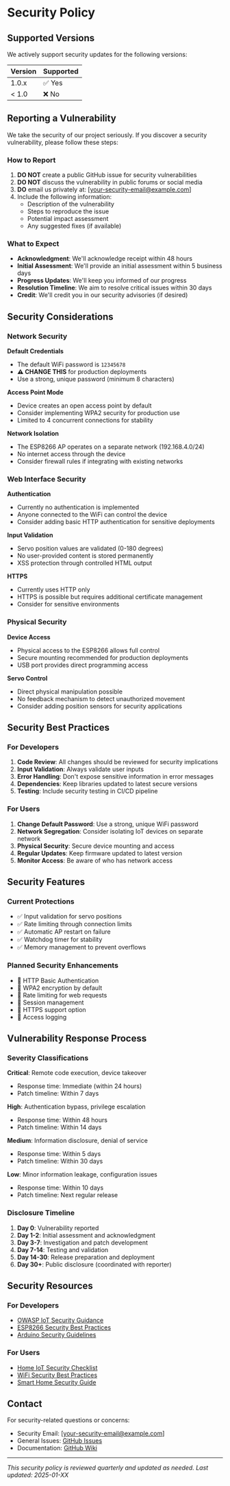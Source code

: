 # Security Policy

## Supported Versions

We actively support security updates for the following versions:

| Version | Supported          |
| ------- | ------------------ |
| 1.0.x   | ✅ Yes            |
| < 1.0   | ❌ No             |

## Reporting a Vulnerability

We take the security of our project seriously. If you discover a security vulnerability, please follow these steps:

### How to Report

1. **DO NOT** create a public GitHub issue for security vulnerabilities
2. **DO NOT** discuss the vulnerability in public forums or social media
3. **DO** email us privately at: [your-security-email@example.com]
4. Include the following information:
   - Description of the vulnerability
   - Steps to reproduce the issue
   - Potential impact assessment
   - Any suggested fixes (if available)

### What to Expect

- **Acknowledgment**: We'll acknowledge receipt within 48 hours
- **Initial Assessment**: We'll provide an initial assessment within 5 business days
- **Progress Updates**: We'll keep you informed of our progress
- **Resolution Timeline**: We aim to resolve critical issues within 30 days
- **Credit**: We'll credit you in our security advisories (if desired)

## Security Considerations

### Network Security

**Default Credentials**
- The default WiFi password is `12345678`
- **⚠️ CHANGE THIS** for production deployments
- Use a strong, unique password (minimum 8 characters)

**Access Point Mode**
- Device creates an open access point by default
- Consider implementing WPA2 security for production use
- Limited to 4 concurrent connections for stability

**Network Isolation**
- The ESP8266 AP operates on a separate network (192.168.4.0/24)
- No internet access through the device
- Consider firewall rules if integrating with existing networks

### Web Interface Security

**Authentication**
- Currently no authentication is implemented
- Anyone connected to the WiFi can control the device
- Consider adding basic HTTP authentication for sensitive deployments

**Input Validation**
- Servo position values are validated (0-180 degrees)
- No user-provided content is stored permanently
- XSS protection through controlled HTML output

**HTTPS**
- Currently uses HTTP only
- HTTPS is possible but requires additional certificate management
- Consider for sensitive environments

### Physical Security

**Device Access**
- Physical access to the ESP8266 allows full control
- Secure mounting recommended for production deployments
- USB port provides direct programming access

**Servo Control**
- Direct physical manipulation possible
- No feedback mechanism to detect unauthorized movement
- Consider adding position sensors for security applications

## Security Best Practices

### For Developers

1. **Code Review**: All changes should be reviewed for security implications
2. **Input Validation**: Always validate user inputs
3. **Error Handling**: Don't expose sensitive information in error messages
4. **Dependencies**: Keep libraries updated to latest secure versions
5. **Testing**: Include security testing in CI/CD pipeline

### For Users

1. **Change Default Password**: Use a strong, unique WiFi password
2. **Network Segregation**: Consider isolating IoT devices on separate network
3. **Physical Security**: Secure device mounting and access
4. **Regular Updates**: Keep firmware updated to latest version
5. **Monitor Access**: Be aware of who has network access

## Security Features

### Current Protections

- ✅ Input validation for servo positions
- ✅ Rate limiting through connection limits
- ✅ Automatic AP restart on failure
- ✅ Watchdog timer for stability
- ✅ Memory management to prevent overflows

### Planned Security Enhancements

- 🔄 HTTP Basic Authentication
- 🔄 WPA2 encryption by default
- 🔄 Rate limiting for web requests
- 🔄 Session management
- 🔄 HTTPS support option
- 🔄 Access logging

## Vulnerability Response Process

### Severity Classifications

**Critical**: Remote code execution, device takeover
- Response time: Immediate (within 24 hours)
- Patch timeline: Within 7 days

**High**: Authentication bypass, privilege escalation
- Response time: Within 48 hours
- Patch timeline: Within 14 days

**Medium**: Information disclosure, denial of service
- Response time: Within 5 days
- Patch timeline: Within 30 days

**Low**: Minor information leakage, configuration issues
- Response time: Within 10 days
- Patch timeline: Next regular release

### Disclosure Timeline

1. **Day 0**: Vulnerability reported
2. **Day 1-2**: Initial assessment and acknowledgment
3. **Day 3-7**: Investigation and patch development
4. **Day 7-14**: Testing and validation
5. **Day 14-30**: Release preparation and deployment
6. **Day 30+**: Public disclosure (coordinated with reporter)

## Security Resources

### For Developers
- [OWASP IoT Security Guidance](https://owasp.org/www-project-iot-security-guidance/)
- [ESP8266 Security Best Practices](https://docs.espressif.com/projects/esp8266-rtos-sdk/en/latest/security/index.html)
- [Arduino Security Guidelines](https://www.arduino.cc/en/security)

### For Users
- [Home IoT Security Checklist](https://www.cisa.gov/iot)
- [WiFi Security Best Practices](https://www.cisa.gov/wifi)
- [Smart Home Security Guide](https://www.nist.gov/cybersecurity)

## Contact

For security-related questions or concerns:
- Security Email: [your-security-email@example.com]
- General Issues: [GitHub Issues](../../issues)
- Documentation: [GitHub Wiki](../../wiki)

---

*This security policy is reviewed quarterly and updated as needed. Last updated: 2025-01-XX*

